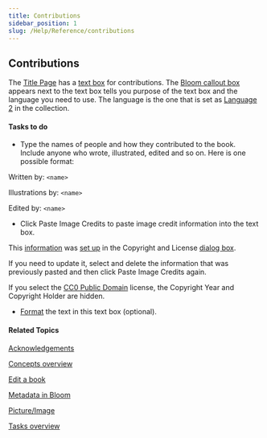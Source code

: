 ```yaml
---
title: Contributions
sidebar_position: 1
slug: /Help/Reference/contributions
---
```


## Contributions

The [Title Page](Title_Page.md) has a [text box](Text_Box.md) for contributions. The [Bloom callout box](Callout_box.md) appears next to the text box tells you purpose of the text box and the language you need to use. The language is the one that is set as [Language 2](../User_Interface/Dialog_boxes/Languages_tab.md) in the collection.

#### Tasks to do

-   Type the names of people and how they contributed to the book. Include anyone who wrote, illustrated, edited and so on. Here is one possible format:
    

Written by: `<name>`

Illustrations by: `<name>`

Edited by: `<name>`

-   Click Paste Image Credits to paste image credit information into the text box.
    

This [information](../Tasks/Edit_tasks/Change_picture_metadata.md) was [set up](../User_Interface/Dialog_boxes/Copyright_License_dialog_box_Images.md) in the Copyright and License [dialog box](../User_Interface/Dialog_boxes/Copyright_License_dialog_box_Images.md).

If you need to update it, select and delete the information that was previously pasted and then click Paste Image Credits again.

If you select the [CC0 Public Domain](https://creativecommons.org/publicdomain/zero/1.0/ "https://creativecommons.org/publicdomain/zero/1.0/") license, the Copyright Year and Copyright Holder are hidden.

-   [Format](../User_Interface/Dialog_boxes/Format_dialog_box.md) the text in this text box (optional).
    

#### Related Topics

[Acknowledgements](Acknowledgements.md)

[Concepts overview](Concepts_overview.md)

[Edit a book](../Tasks/Edit_tasks/Edit_a_book.md)

[Metadata in Bloom](Metadata_in_Bloom.md)

[Picture/Image](Picture.md)

[Tasks overview](../Tasks/Tasks_overview.md)